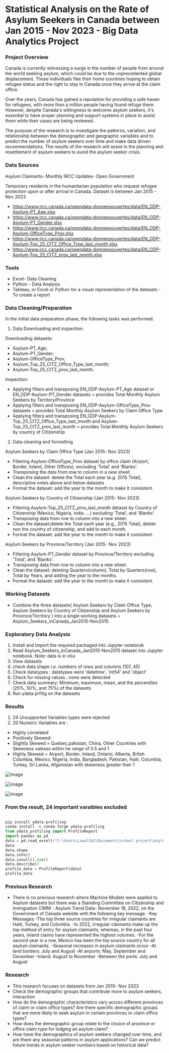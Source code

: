 # Statistical Analysis on the Rate of Asylum Seekers in Canada between Jan 2015 - Nov 2023 -  Big Data Analytics Project 

### Project Overview

Canada is currently witnessing a surge in the number of people from around the world seeking asylum, which could be due to the unprecedented global displacement. These individuals flee their home countries hoping to obtain refugee status and the right to stay in Canada once they arrive at the claim office. 

Over the years, Canada has gained a reputation for providing a safe haven for refugees, with more than a million people having found refuge there. However, despite Canada's willingness to welcome asylum seekers, it's essential to have proper planning and support systems in place to assist them while their cases are being reviewed.

The purpose of the research is to investigate the patterns, variation, and relationship between the demographic and geographic variables and to predict the number of asylum seekers over time and make data driven recommendations. The results of the research will assist in the planning and resettlement of asylum seekers to avoid the asylum seeker crisis.


### Data Sources
Asylum Claimants- Monthly IRCC Updates- Open Government

Temporary residents in the humanitarian population who request refugee protection upon or after arrival in Canada.
Dataset is between Jan 2015 - Nov 2023

- 	https://www.ircc.canada.ca/opendata-donneesouvertes/data/EN_ODP-Asylum-PT_Age.xlsx
- 	https://www.ircc.canada.ca/opendata-donneesouvertes/data/EN_ODP-Asylum-PT_Gender.xlsx
- 	https://www.ircc.canada.ca/opendata-donneesouvertes/data/EN_ODP-Asylum-OfficeType_Prov.xlsx
- 	https://www.ircc.canada.ca/opendata-donneesouvertes/data/EN_ODP-Asylum-Top_25_CITZ_Office_Type_last_month.xlsx
- 	https://www.ircc.canada.ca/opendata-donneesouvertes/data/EN_ODP-Asylum-Top_25_CITZ_prov_last_month.xlsx

### Tools
- Excel- Data Cleaning 
- Python - Data Analysis
- Tableau, or Excel or Python for a visual representation of the datasets - To create a report

### Data Cleaning/Preparation

In the initial data preparation phase, the following tasks was performed:
1.  Data Downloading and inspection.
   
 Downloading datasets:
- Asylum-PT_Age;
- Asylum-PT_Gender;
- Asylum-OfficeType_Prov;
- Asylum_Top_25_CITZ_Office_Type_last_month; 
- Asylum-Top_25_CITZ_prov_last_month.

Inspection:
   
- Applying filters and transposing EN_ODP-Asylum-PT_Age dataset or EN_ODP-Asylum-PT_Gender datasets = provides Total Monthly Asylum Seekers by Territory/Province
- Applying filters and transposing EN_ODP-Asylum-OfficeType_Prov datasets = provides Total Monthly Asylum Seekers by Claim Office Type
- Applying filters and transposing EN_ODP-Asylum-Top_25_CITZ_Office_Type_last_month and Asylum-Top_25_CITZ_prov_last_month = provides Total Monthly Asylum Seekers by country of Citizenship

2. Data cleaning and formatting
   
Asylum Seekers by Claim Office Type (Jan 2015- Nov 2023)
- 	Filtering Asylum-OfficeType_Prov dataset by office claim (Airport, Border, Inland, Other Offices), excluding 'Total' and 'Blanks'.
- 	Transposing the data from row to column in a new sheet.
-  Clean the dataset: delete the Total each year (e.g. 2015 Total), descriptive notes above and below datasets
-  Format the dataset: add the year to the month to make it consistent.
  

Asylum Seekers by Country of Citizenship (Jan 2015- Nov 2023)
-	Filtering Asylum-Top_25_CITZ_prov_last_month dataset by Country of Citizenship (Mexico, Nigeria, India ….) excluding 'Total’, and 'Blanks'
-	Transposing data from row to column into a new sheet.
-	Clean the dataset:delete the Total each year (e.g., 2015 Total), delete non the country of citizenship, and add to each month.
-	Format the dataset: add the year to the month to make it consistent.
  
Asylum Seekers by Province/Territory (Jan 2015- Nov 2023)
-	Filtering Asylum-PT_Gender dataset by Province/Territory excluding 'Total’, and 'Blanks'.
-	Transposing data from row to column into a new sheet.
-	Clean the dataset: deleting Quarters(column), Total by Quarters(row), Total by Years, and adding the year to the months.
-	Format the dataset: add the year to the month to make it consistent.

### Working Datasets

- Combine the three datasets( Asylum Seekers by Claim Office Type, Asylum Seekers by Country of Citizenship and Asylum Seekers by Province/Territory ) into a single working datasets =  Asylum_Seekers_inCanada_Jan2015-Nov2015.


### Exploratory Data Analysis

1. Install and Import the required packaged into Jupyter notebook
2. Read Asylum_Seekers_inCanada_Jan2015-Nov2015 dataset into Jupyter notebook. Note: data is in xlsx
3. View datasets
4. check data shape i.e. numbers of rows and columns (107, 45)
5. Check datatypes : datatypes were 'datetime', 'int54' and 'object'
6. Check for missing values : none were detected
7. Check data summary: Minimum, maximum, mean, and the percentiles (25%, 50%, and 75%) of the datasets
8. Run ydata prfilig on the datasets

### Results
1. 24 Unsupported Variables types were rejected 
2. 20 Numeric Variables are :
- Highly correlated
- Positively Skewed:  
- Slightly Skewed = Quebec,pakistan, China, Other Countries  with Skewness valesss within he range of  0.5 and 1
- Highly Skewed = Airport, Border, Inland, Ontario, Alberta, Britsh Columbia, Mexico, Nigeria, India, Bangladesh, Pakistan, Haiti, Columbia, Turkey, Sri Lanka, Afganistan with skewness greater than 1

![image](https://github.com/LawalZainab/Rate-of-Asylum-Seekers-in-Canada-Big-Data-Analytics-Project/assets/157916270/cff2c31c-131d-4166-b8b0-420586a6e3a8)

![image](https://github.com/LawalZainab/Rate-of-Asylum-Seekers-in-Canada-Big-Data-Analytics-Project/assets/157916270/a781c9ba-bc5f-41e8-8ae7-4665163c3633)

![image](https://github.com/LawalZainab/Rate-of-Asylum-Seekers-in-Canada-Big-Data-Analytics-Project/assets/157916270/09861377-47dc-4d66-8e82-e314d54f0bf2)


### From the result, 24 important varaibles excluded


``` Python

pip install ydata-profiling
conda install -c conda-forge ydata-profiling
from ydata_profiling import ProfileReport
import pandas as pd
data = pd.read_excel(r"C:\Users\LawalZa2\Documents\school project\Asylum_Seeker_in Canada_Jan2015-Nov2023.xlsx") # Asylum datasets by Claim Office types
data
data.shape
data.info()
data.isnull().sum()
data.describe()
profile_data = ProfileReport(data)
profile_data

```

### Previous Research
-	There is no previous research where Machine Models were applied to Asylum datasets but there was a Standing Committee on Citizenship and Immigration CIMM - Asylum Trend Data- November 18, 2022, on the Government of Canada website with the following key message.
-Key Messages
-The top three source countries for irregular claimants are Haiti, Turkey, and Colombia.
-In 2022, irregular claimants make up the top method of entry for asylum claimants, whereas, in the past four years, inland claims have represented the highest volumes.
-For the second year in a row, Mexico has been the top source country for all asylum claimants.
-Seasonal increases in asylum claimants occur
-At land borders: July and August
-At airports: May, September and December
-Inland: August to November
-Between the ports: July and August

### Research
- This research focuses on datasets from Jan 2015- Nov 2023
- Check the demographic groups that contribute more to asylum seekers, interaction 
- How do the demographic characteristics vary across different provinces of claim or claim office types? Are there specific demographic groups that are more likely to seek asylum in certain provinces or claim office types?
- How does the demographic group relate to the choice of province or office claim type for lodging an asylum claim? 
- How have the demographics of asylum seekers changed over time, and are there any seasonal patterns in asylum applications? Can we predict future trends in asylum seeker numbers based on historical data? 
